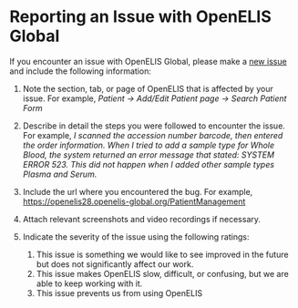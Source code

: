 # Reporting an Issue with OpenELIS Global

If you encounter an issue with OpenELIS Global, please make a
[new issue](https://github.com/DIGI-UW/OpenELIS-Global-2/issues/new) and include
the following information:

1. Note the section, tab, or page of OpenELIS that is affected by your issue.
   For example, _Patient -> Add/Edit Patient page -> Search Patient Form_

2. Describe in detail the steps you were followed to encounter the issue. For
   example, _I scanned the accession number barcode, then entered the order
   information. When I tried to add a sample type for Whole Blood, the system
   returned an error message that stated: SYSTEM ERROR 523. This did not happen
   when I added other sample types Plasma and Serum._

3. Include the url where you encountered the bug. For example,
   https://openelis28.openelis-global.org/PatientManagement

4. Attach relevant screenshots and video recordings if necessary.

5. Indicate the severity of the issue using the following ratings:
   1. This issue is something we would like to see improved in the future but
      does not significantly affect our work.
   2. This issue makes OpenELIS slow, difficult, or confusing, but we are able
      to keep working with it.
   3. This issue prevents us from using OpenELIS

